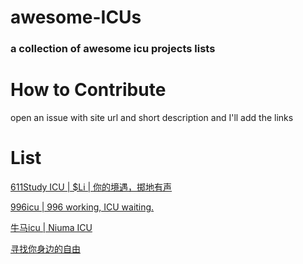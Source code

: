 # awesome-ICUs
### a collection of awesome icu projects lists
# How to Contribute
open an issue with site url and short description and I'll add the links

# List
[611Study ICU | $Li | 你的境遇，掷地有声](https://www.611study.icu/zh-CN)

[996icu | 996 working, ICU waiting.](https://996.icu/#/en_US)

[牛马icu | Niuma ICU](https://www.牛马.icu/en/display)

[寻找你身边的自由](https://www.zyo.run/)

